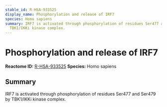 ```yaml
---
stable_id: R-HSA-933525
display_name: Phosphorylation and release of IRF7
species: Homo sapiens
summary: IRF7 is activated through phosphorylation of residues Ser477 and Ser479 by
  TBK1/IKKi kinase complex.
---
```


# Phosphorylation and release of IRF7
**Reactome ID:** [R-HSA-933525](https://reactome.org/content/detail/R-HSA-933525)
**Species:** Homo sapiens

## Summary

IRF7 is activated through phosphorylation of residues Ser477 and Ser479 by TBK1/IKKi kinase complex.
